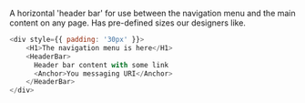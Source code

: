 A horizontal 'header bar' for use between the navigation menu and the main content on any page. Has 
pre-defined sizes our designers like.

```javascript
<div style={{ padding: '30px' }}>
    <H1>The navigation menu is here</H1>
    <HeaderBar>
      Header bar content with some link
      <Anchor>You messaging URI</Anchor>
    </HeaderBar>
</div>
```
